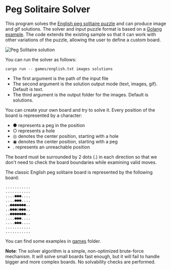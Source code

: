 # Peg Solitaire Solver

This program solves the [English peg solitaire puzzle](http://en.wikipedia.org/wiki/Peg_solitaire)
and can produce image and gif solutions. The solver and input puzzle format is based on a
[Golang example](https://go.dev/test/solitaire.go). The code extends the existing sample so that it can 
work with other variations of the puzzle, allowing the user to define a custom board.

![Peg Solitaire solution](images/solution.gif)

You can run the solver as follows:

`cargo run -- games/english.txt images solutions`

- The first argument is the path of the input file
- The second argument is the solution output mode (text, images, gif). Default is text.
- The third argument is the output folder for the images. Default is solutions.

You can create your own board and try to solve it. Every position of the board is represented by a character:
- ● represents a peg in the position
- ○ represents a hole
- ◎ denotes the center position, starting with a hole
- ◉ denotes the center position, starting with a peg
- . represents an unreachable position

The board must be surrounded by 2 dots (.) in each direction so that we don't need to check
the board boundaries while examining valid moves.

The classic English peg solitaire board is represented by the following board:

``...........``  
``...........``  
``....●●●....``  
``....●●●....``  
``..●●●●●●●..``  
``..●●●◎●●●..``  
``..●●●●●●●..``  
``....●●●....``  
``....●●●....``  
``...........``  
``...........``  

You can find some examples in [games](games) folder.

**Note**: The solver algorithm is a simple, non-optimized brute-force mechanism. It will solve small boards fast enough, 
but it will fail to handle bigger and more complex boards. No solvability checks are performed.
